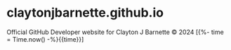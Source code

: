 # claytonjbarnette.github.io
Official GitHub Developer website for Clayton J Barnette &copy; 2024 [{%- time = Time.now() -%}{{time}}]

